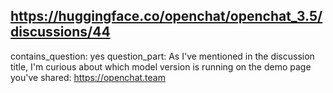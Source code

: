 ## https://huggingface.co/openchat/openchat_3.5/discussions/44

contains_question: yes
question_part: As I've mentioned in the discussion title, I'm curious about which model version is running on the demo page you've shared: https://openchat.team